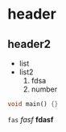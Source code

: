 # header

## header2

- list
- list2
  1. fdsa
  2. number

```dart
void main() {}

```

`fas` *fasf* **fdasf**